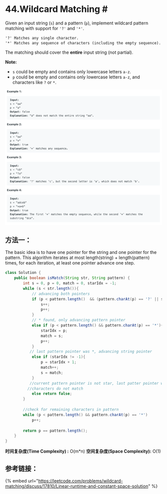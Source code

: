 # 44.Wildcard Matching \#

Given an input string \(`s`\) and a pattern \(`p`\), implement wildcard pattern matching with support for `'?'` and `'*'`.

```text
'?' Matches any single character.
'*' Matches any sequence of characters (including the empty sequence).
```

The matching should cover the **entire** input string \(not partial\).

**Note:**

* `s` could be empty and contains only lowercase letters `a-z`.
* `p` could be empty and contains only lowercase letters `a-z`, and characters like `?` or `*`.

![](.gitbook/assets/image%20%2861%29.png)

## 方法一：

The basic idea is to have one pointer for the string and one pointer for the pattern. This algorithm iterates at most length\(string\) + length\(pattern\) times, for each iteration, at least one pointer advance one step.

```java
class Solution {
    public boolean isMatch(String str, String pattern) {
        int s = 0, p = 0, match = 0, starIdx = -1;            
        while (s < str.length()){
            // advancing both pointers
            if (p < pattern.length()  && (pattern.charAt(p) == '?' || str.charAt(s) == pattern.charAt(p))){
                s++;
                p++;
            }
            // * found, only advancing pattern pointer
            else if (p < pattern.length() && pattern.charAt(p) == '*'){
                starIdx = p;
                match = s;
                p++;
            }
           // last pattern pointer was *, advancing string pointer
            else if (starIdx != -1){
                p = starIdx + 1;
                match++;
                s = match;
            }
           //current pattern pointer is not star, last patter pointer was not *
          //characters do not match
            else return false;
        }
        
        //check for remaining characters in pattern
        while (p < pattern.length() && pattern.charAt(p) == '*')
            p++;
        
        return p == pattern.length();
    }
}
```

**时间复杂度\(Time Complexity\) :** O\(m\*n\)          **空间复杂度\(Space Complexity\):** O\(1\)

## 参考链接：

{% embed url="https://leetcode.com/problems/wildcard-matching/discuss/17810/Linear-runtime-and-constant-space-solution" %}



